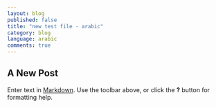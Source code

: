 ```yaml
---
layout: blog
published: false
title: "new test file - arabic"
category: blog
language: arabic
comments: true
---
```


## A New Post

Enter text in [Markdown](http://daringfireball.net/projects/markdown/). Use the toolbar above, or click the **?** button for formatting help.
